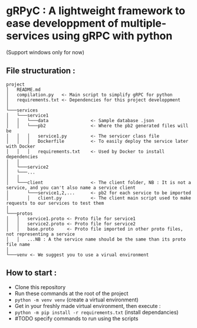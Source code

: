 # gRPyC : A lightweight framework to ease developpment of multiple-services using gRPC with python

(Support windows only for now)

## **File structuration :**

```
project
│   README.md
│   compilation.py   <- Main script to simplify gRPC for python
│   requirements.txt <- Dependencies for this project developpment
│
└───services
│   └───service1
│   │   └───data                <- Sample database .json
│   │   └───pb2                 <- Where the pb2 generated files will be
│   │   │   service1.py         <- The servicer class file
│   │   │   Dockerfile          <- To easily deploy the service later with Docker
│   │   │   requirements.txt    <- Used by Docker to install dependencies
│   │
│   └───service2
│   └───...
│   │
│   └───client                  <- The client folder, NB : It is not a service, and you can't also name a service client
│       └───service1,2,...      <- pb2 for each service to be imported
│       │   client.py           <- The client main script used to make requests to our services to test them
│
└───protos
│   │   service1.proto <- Proto file for service1
│   │   service2.proto <- Proto file for service2
│   │   base.proto     <- Proto file imported in other proto files, not representing a service
│   │   ...NB : A the service name should be the same than its proto file name
│
└───venv <- We suggest you to use a virual environment

```

## **How to start :**

- Clone this repository
- Run these commands at the root of the project
- `python -m venv venv` (create a virtual environment)
- Get in your freshly made virtual environment, then execute :
- `python -m pip install -r requirements.txt` (install dependancies)
- #TODO specify commands to run using the scripts
